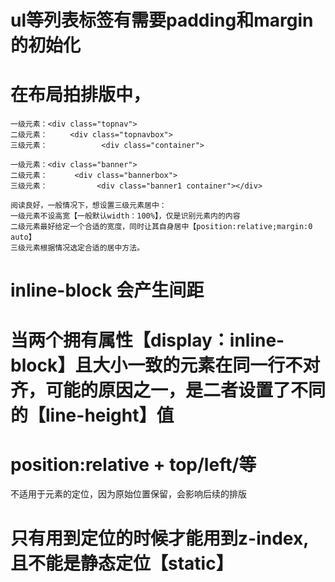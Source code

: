 # ul等列表标签有需要padding和margin的初始化

# 在布局拍排版中，
```
一级元素：<div class="topnav">   
二级元素：     <div class="topnavbox">
三级元素：            <div class="container">

一级元素：<div class="banner">
二级元素：      <div class="bannerbox">
三级元素：           <div class="banner1 container"></div>

阅读良好，一般情况下，想设置三级元素居中：
一级元素不设高宽【一般默认width：100%】，仅是识别元素内的内容
二级元素最好给定一个合适的宽度，同时让其自身居中【position:relative;margin:0 auto】
三级元素根据情况选定合适的居中方法。
```

# inline-block 会产生间距

# 当两个拥有属性【display：inline-block】且大小一致的元素在同一行不对齐，可能的原因之一，是二者设置了不同的【line-height】值


# position:relative + top/left/等
不适用于元素的定位，因为原始位置保留，会影响后续的排版

# 只有用到定位的时候才能用到z-index,且不能是静态定位【static】

